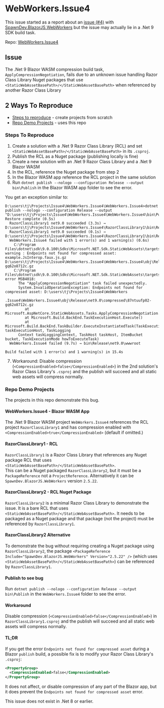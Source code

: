 # WebWorkers.Issue4

This issue started as a report about an [issue (#4)](https://github.com/LostBeard/SpawnDev.BlazorJS.WebWorkers/issues/4) with [SpawnDev.BlazorJS.WebWorkers](https://github.com/LostBeard/SpawnDev.BlazorJS.WebWorkers) but the issue may actually lie in a .Net 9 SDK build task.

Repo: [WebWorkers.Issue4](https://github.com/LostBeard/WebWorkers.Issue4)

## Issue 
The .Net 9 Blazor WASM compression build task, `ApplyCompressionNegotiation`, fails due to an unknown issue handling Razor Class Library Nuget packages that use `<StaticWebAssetBasePath>/</StaticWebAssetBasePath>` when referenced by another Razor Class Library

## 2 Ways To Reproduce
- [Steps to reproduce](#steps-to-reproduce) - create projects from scratch
- [Repo Demo Projects](#repo-demo-projects) - uses this repo

### Steps To Reproduce
1. Create a solution with a .Net 9 Razor Class Library (RCL) and set `<StaticWebAssetBasePath>/</StaticWebAssetBasePath>` in its `.csproj`.
2. Publish the RCL as a Nuget package (publishing locally is fine)
3. Create a new solution with an .Net 9 Razor Class Library and a .Net 9 Blazor WASM
4. In the RCL, reference the Nuget package from step 2
5. In the Blazor WASM app reference the RCL project in the same solution
6. Run `dotnet publish --nologo --configuration Release --output bin\Publish` in the Blazor WASM app folder to see the error. 

You get an exception similar to:  
```
D:\users\tj\Projects\Issue4\WebWorkers.Issue4\WebWorkers.Issue4>dotnet publish --nologo --configuration Release --output "D:\users\tj\Projects\Issue4\WebWorkers.Issue4\WebWorkers.Issue4\bin\Publish\"
Restore complete (0.5s)
  RazorClassLibrary1 net9.0 succeeded (3.3s) → D:\users\tj\Projects\Issue4\WebWorkers.Issue4\RazorClassLibrary1\bin\Release\net9.0\RazorClassLibrary1.dll
  RazorClassLibrary1 net9.0 succeeded (0.1s) → D:\users\tj\Projects\Issue4\WebWorkers.Issue4\RazorClassLibrary1\bin\Release\net9.0\RazorClassLibrary1.dll
  WebWorkers.Issue4 failed with 1 error(s) and 1 warning(s) (0.6s)
    C:\Program Files\dotnet\sdk\9.0.100\Sdks\Microsoft.NET.Sdk.StaticWebAssets\targets\Microsoft.NET.Sdk.StaticWebAssets.Compression.targets(323,5): warning : Endpoints not found for compressed asset: example.JsInterop.faux.js.gz D:\users\tj\Projects\Issue4\WebWorkers.Issue4\WebWorkers.Issue4\obj\Release\net9.0\compressed\87ntuufp02-gq62o8712c.gz
    C:\Program Files\dotnet\sdk\9.0.100\Sdks\Microsoft.NET.Sdk.StaticWebAssets\targets\Microsoft.NET.Sdk.StaticWebAssets.Compression.targets(323,5): error MSB4018:
      The "ApplyCompressionNegotiation" task failed unexpectedly.
      System.InvalidOperationException: Endpoints not found for compressed asset: D:\users\tj\Projects\Issue4\WebWorkers
      .Issue4\WebWorkers.Issue4\obj\Release\net9.0\compressed\87ntuufp02-gq62o8712c.gz
         at Microsoft.AspNetCore.StaticWebAssets.Tasks.ApplyCompressionNegotiation.Execute()
         at Microsoft.Build.BackEnd.TaskExecutionHost.Execute()
         at Microsoft.Build.BackEnd.TaskBuilder.ExecuteInstantiatedTask(TaskExecutionHost taskExecutionHost, TaskLogging
      Context taskLoggingContext, TaskHost taskHost, ItemBucket bucket, TaskExecutionMode howToExecuteTask)
  WebWorkers.Issue4 failed (9.7s) → bin\Release\net9.0\wwwroot

Build failed with 1 error(s) and 1 warning(s) in 15.4s
```

7. Workaround: Disable compression (`<CompressionEnabled>false</CompressionEnabled>`) in the 2nd solution's Razor Class Library's `.csproj` and the publish will succeed and all static web assets will compress normally.

### Repo Demo Projects
The projects in this repo demonstrate this bug. 

#### WebWorkers.Issue4 - Blazor WASM App
The .Net 9 Blazor WASM project `WebWorkers.Issue4` references the RCL project `RazorClassLibrary1` and has compression enabled with `<CompressionEnabled>true</CompressionEnabled>` (default if omitted.)

#### RazorClassLibrary1 - RCL
`RazorClassLibrary1` is a Razor Class Library that references any Nuget package RCL that uses `<StaticWebAssetBasePath>/</StaticWebAssetBasePath>`.  
This can be a Nuget packaged `RazorClassLibrary2`, but it must be a `PackageReference` not a `ProjectReference`. Alternatively it can be `SpawnDev.BlazorJS.WebWorkers` version `2.5.22`.

#### RazorClassLibrary2 - RCL Nuget Package
`RazorClassLibrary2` is a minimal Razor Class Library to demonstrate the issue. It is a bare RCL that uses `<StaticWebAssetBasePath>/</StaticWebAssetBasePath>`. It needs to be packaged as a Nuget package and that package (not the project) must be referenced by `RazorClassLibrary1`. 

#### RazorClassLibrary2 Alternative
To demonstrate the bug without requiring creating a Nuget package using `RazorClassLibrary2`, the package `<PackageReference Include="SpawnDev.BlazorJS.WebWorkers" Version="2.5.22" />` (which uses `<StaticWebAssetBasePath>/</StaticWebAssetBasePath>`) can be referenced by `RazorClassLibrary1`.

#### Publish to see bug
Run `dotnet publish --nologo --configuration Release --output bin\Publish` in the `WebWorkers.Issue4` folder to see the error. 

#### Workaround
Disable compression (`<CompressionEnabled>false</CompressionEnabled>`) in `RazorClassLibrary1.csproj` and the publish will succeed and all static web assets will compress normally.

#### TL;DR
If you get the error `Endpoints not found for compressed asset` during a Blazor `publish` build, a possible fix is to modify your Razor Class Library's `.csproj`:  
```xml
<PropertyGroup>
  <CompressionEnabled>false</CompressionEnabled>
</PropertyGroup>
```
It does not affect, or disable compression of any part of the Blazor app, but it does prevent the `Endpoints not found for compressed asset` error.

This issue does not exist in .Net 8 or earlier.

